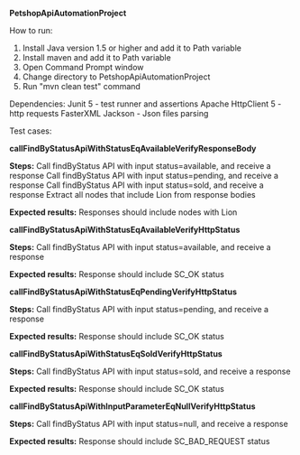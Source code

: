 **PetshopApiAutomationProject**

How to run:
1. Install Java version 1.5 or higher and add it to Path variable
2. Install maven and add it to Path variable
3. Open Command Prompt window
4. Change directory to PetshopApiAutomationProject
5. Run "mvn clean test" command

Dependencies:
Junit 5 - test runner and assertions
Apache HttpClient 5 - http requests
FasterXML Jackson - Json files parsing

Test cases:

**callFindByStatusApiWithStatusEqAvailableVerifyResponseBody**

**Steps:**
Call findByStatus API with input status=available, and receive a response
Call findByStatus API with input status=pending, and receive a response
Call findByStatus API with input status=sold, and receive a response
Extract all nodes that include Lion from response bodies

**Expected results:**
Responses should include nodes with Lion

**callFindByStatusApiWithStatusEqAvailableVerifyHttpStatus**

**Steps:**
Call findByStatus API with input status=available, and receive a response

**Expected results:**
Response should include SC_OK status

**callFindByStatusApiWithStatusEqPendingVerifyHttpStatus**

**Steps:**
Call findByStatus API with input status=pending, and receive a response

**Expected results:**
Response should include SC_OK status

**callFindByStatusApiWithStatusEqSoldVerifyHttpStatus**

**Steps:**
Call findByStatus API with input status=sold, and receive a response

**Expected results:**
Response should include SC_OK status

**callFindByStatusApiWithInputParameterEqNullVerifyHttpStatus**

**Steps:**
Call findByStatus API with input status=null, and receive a response

**Expected results:**
Response should include SC_BAD_REQUEST status